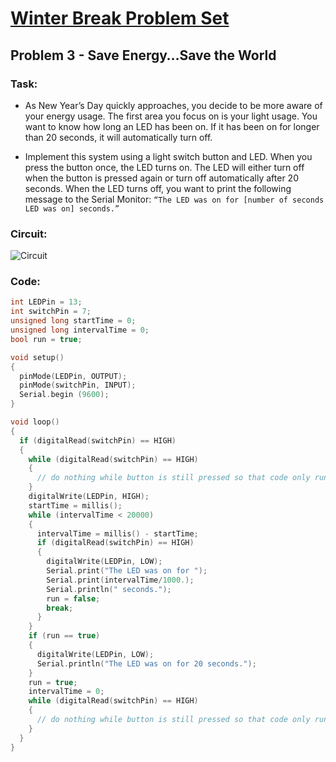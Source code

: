 # [Winter Break Problem Set](https://bmesbuildteamucla.github.io/winter-break/problem-set-2)
## Problem 3 - Save Energy…Save the World

### Task:
* As New Year’s Day quickly approaches, you decide to be more aware of your energy usage. The first area you focus on is your light usage. You want to know how long an LED has been on. If it has been on for longer than 20 seconds, it will automatically turn off.

* Implement this system using a light switch button and LED. When you press the button once, the LED turns on. The LED will either turn off when the button is pressed again or turn off automatically after 20 seconds. When the LED turns off, you want to print the following message to the Serial Monitor: `“The LED was on for [number of seconds LED was on] seconds.”`

### Circuit:
![Circuit](https://bmesbuildteamucla.github.io/winter-break/problem-set-2/problem-3--save-energy/circuit.png)

### Code:
```c
int LEDPin = 13;
int switchPin = 7;
unsigned long startTime = 0;
unsigned long intervalTime = 0;
bool run = true;

void setup()
{
  pinMode(LEDPin, OUTPUT);
  pinMode(switchPin, INPUT);
  Serial.begin (9600);
}

void loop()
{
  if (digitalRead(switchPin) == HIGH)
  {
    while (digitalRead(switchPin) == HIGH)
    {
      // do nothing while button is still pressed so that code only runs once
    }
    digitalWrite(LEDPin, HIGH);
    startTime = millis();
    while (intervalTime < 20000)
    {
      intervalTime = millis() - startTime;
      if (digitalRead(switchPin) == HIGH)
      {
        digitalWrite(LEDPin, LOW);
        Serial.print("The LED was on for ");
        Serial.print(intervalTime/1000.);
        Serial.println(" seconds.");
        run = false;
        break;
      }
    }
    if (run == true)
    {
      digitalWrite(LEDPin, LOW);
      Serial.println("The LED was on for 20 seconds.");
    }
    run = true;
    intervalTime = 0;
    while (digitalRead(switchPin) == HIGH)
    {
      // do nothing while button is still pressed so that code only runs once
    }
  }
}
```

